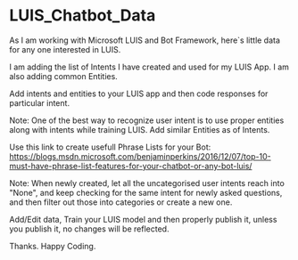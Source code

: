 # LUIS_Chatbot_Data
As I am working with Microsoft LUIS and Bot Framework, here`s little data for any one interested in LUIS.

I am adding the list of Intents I have created and used for my LUIS App.
I am also adding common Entities.

Add intents and entities to your LUIS app and then code responses for particular intent.

Note: One of the best way to recognize user intent is to use proper entities along with intents while training LUIS. Add similar Entities as of Intents.

Use this link to create usefull Phrase Lists for your Bot:
https://blogs.msdn.microsoft.com/benjaminperkins/2016/12/07/top-10-must-have-phrase-list-features-for-your-chatbot-or-any-bot-luis/

Note: When newly created, let all the uncategorised user intents reach into "None", and keep checking for the same intent for newly asked questions, and then filter out those into categories or create a new one. 

Add/Edit data, Train your LUIS model and then properly publish it, unless you publish it, no changes will be reflected.

Thanks.
Happy Coding.
